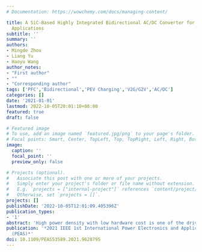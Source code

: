 ```yaml
---
# Documentation: https://wowchemy.com/docs/managing-content/

title: A SiC-Based Highly Integrated Bidirectional AC/DC Converter for PEV Charging
  Applications
subtitle: ''
summary: ''
authors:
- Mingde Zhou
- Liang Yu
- Haoyu Wang
author_notes:
- "First author"
- ""
- "Corresponding author"
tags: ['PFC','Bidirectional','PEV Charging','V2G/G2V','AC/DC']
categories: []
date: '2021-01-01'
lastmod: 2022-10-05T20:01:10+08:00
featured: true
draft: false

# Featured image
# To use, add an image named `featured.jpg/png` to your page's folder.
# Focal points: Smart, Center, TopLeft, Top, TopRight, Left, Right, BottomLeft, Bottom, BottomRight.
image:
  caption: ''
  focal_point: ''
  preview_only: false

# Projects (optional).
#   Associate this post with one or more of your projects.
#   Simply enter your project's folder or file name without extension.
#   E.g. `projects = ["internal-project"]` references `content/project/deep-learning/index.md`.
#   Otherwise, set `projects = []`.
projects: []
publishDate: '2022-10-05T12:01:09.405396Z'
publication_types:
- '1'
abstract: 'High power density with low hardware cost is one of the driving forces in the evolvement of plug-in electric vehicles (PEVs) onboard chargers. To achieve this target, this paper proposes a highly integrated ac/dc converter for PEV charging applications. In the proposed structure, a single-phase bidirectional totem-pole power-factor-correction (PFC) converter is implemented mainly using the existing components in the driving system. The motor drive and windings are reused as switches and inductors, respectively. Therefore, the hardware cost of the onboard charger is significantly reduced. SiC semiconductors are employed to resolve the reverse recovery issues. The proposed converter is featured with reduced components count, reduced input current ripples, and bidirectional power flow. Circuit analysis and design considerations are detailed. A 500 W bidirectional ac/dc converter prototype is designed and tested to verify the concept.'
publication: '*2021 IEEE 1st International Power Electronics and Application Symposium
  (PEAS)*'
doi: 10.1109/PEAS53589.2021.9628795
---
```

